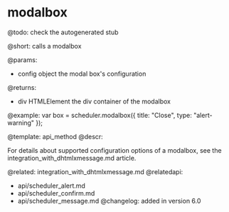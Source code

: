 modalbox
=============


@todo:
	check the autogenerated stub

@short:
	calls a modalbox

@params:
- config		object			the modal box's configuration

@returns:

- div			HTMLElement		the div container of the modalbox


@example:
var box = scheduler.modalbox({
	title: "Close",
 	type: "alert-warning"
});

@template:	api_method
@descr:

For details about supported configuration options of a modalbox, see the integration_with_dhtmlxmessage.md article.


@related: integration_with_dhtmlxmessage.md
@relatedapi:
- api/scheduler_alert.md
- api/scheduler_confirm.md
- api/scheduler_message.md
@changelog:
added in version 6.0